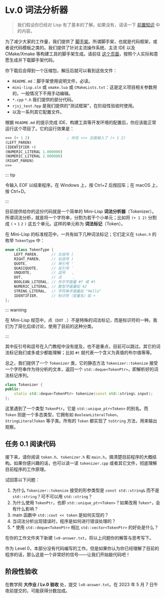 # Lv.0 词法分析器

> 我们假设你已经对 Lisp 有了基本的了解。如果没有，请读一下 [前置知识](../preface/prerequisites) 中的内容。

为了减少大家的工作量，我们提供了 [脚手架](https://pku-software.github.io/create-mini-lisp)。所谓脚手架，也就是代码框架，或者说代码模板之类的。我们提供了针对主流操作系统、主流 IDE 以及 CMake/Xmake 等构建工具的脚手架生成。请前往 [这个页面](https://pku-software.github.io/create-mini-lisp)，按照个人实际和意愿生成并下载脚手架代码。

你下载后会得到一个压缩包，解压后就可以看到这些文件：
- `README.md`：脚手架使用说明文件，必读。
- `mini-lisp.sln` 或 `xmake.lua` 或 `CMakeLists.txt`：这是定义项目相关参数用的，一般情况下不用手动编辑。
- `*.cpp` `*.h` 我们提供的部分代码。
- `rjsj_test.hpp` 是我们提供的“测试框架”，在阶段性验收时使用。
- 以及一系列其它配置文件。

根据 `README.md` 的提示完成 IDE、构建工具等开发环境的配置后，你应该能正常运行这个项目了。它的运行效果是：

```scheme
>>> (+ 1 2)                 ; 你在 >>> 后面输入了 (+ 1 2)
(LEFT_PAREN)
(IDENTIFIER +)
(NUMERIC_LITERAL 1.000000)
(NUMERIC_LITERAL 2.000000)
(RIGHT_PAREN)
>>> 
```

::: tip

令输入 EOF 以结束程序。在 Windows 上，按 Ctrl+Z 后按回车；在 macOS 上，按 Ctrl+D。

:::

目前提供给你的这份代码就是一个简单的 Mini-Lisp **词法分析器**（Tokenizer）。所谓词法分析，就是将一个字符串，分割为若干个小单元；比如将 `(+ 1 2)` 分割成 `(` `+` `1` `2` `)` 这五个单元。这样的单元称为 **词法标记**（Token）。

在 Mini-Lisp 的标准规范中，一共有如下几种词法标记；它们定义在 `token.h` 的枚举 `TokenType` 中：

```cpp
enum class TokenType {
    LEFT_PAREN,      // 左括号 (
    RIGHT_PAREN,     // 右括号 )
    QUOTE,           // 单引号 '
    QUASIQUOTE,      // 反引号 `
    UNQUOTE,         // 逗号   ,
    DOT,             // 点     .
    BOOLEAN_LITERAL, // 布尔字面量 #f 或 #t
    NUMERIC_LITERAL, // 数型字面量如 42
    STRING_LITERAL,  // 字符串字面量如 "Hello"
    IDENTIFIER,      // 标识符（变量名）如 +
};
```

::: warning

在 Mini-Lisp 规范中，点（`DOT` `.`）不是特殊的词法标记，而是标识符的一种。我们为了简化后续讨论，使用了目前的这种分类。

:::

其中反引号和逗号在入门教程中没有提及，也不是重点，目前可以跳过。其它的词法标记我们或多或少都能理解；比如 `#t` 就代表一个含义为真值的布尔值等等。

总之，我们提供了一个 `Tokenizer` 类，它的静态方法 `Tokenizer::tokenize` 接受一个字符串作为待分析的文本，返回一个 `std::deque<TokenPtr>`，即解析好的词法标记序列。

```cpp
class Tokenizer {
public:
    static std::deque<TokenPtr> tokenize(const std::string& input);
};
```

这里遇到了一个类型 `TokenPtr`。它是 `std::unique_ptr<Token>` 的别名。而 `Token` 则是一个多态类型，它拥有如 `BooleanLiteralToken`、`StringLiteralToken` 等子类。所有的 `Token` 都实现了 `toString` 方法，用来输出观察。

## 任务 0.1 阅读代码

接下来，请你阅读 `token.h`、`tokenizer.h` 和 `main.h`，搞清楚目前程序的大概结构。如果你感兴趣的话，也可以读一读 `tokenizer.cpp` 或者其它文件，彻底理解目前程序的工作原理。

试回答以下问题：
1. 为什么 `Tokenizer::tokenize` 接受的形参类型是 `const std::string&` 而不是 `std::string`？可不可以用 `std::string`？
2. 为什么使用 `TokenPtr`，也即 `std::unique_ptr<Token>`？如果改用 `Token*`，会有什么影响？
3. main 函数中 `std::cout << token` 是如何实现的？
4. 当词法分析出现错误时，程序是如何进行错误处理的？
5. \* 使用 `std::deque<TokenPtr>` 相比 `std::vector<TokenPtr>` 的好处是什么？

在你的工作文件夹下新建 `lv0-answer.txt`，将以上问题你的解答与思考写下。

作为 Level 0，本部分没有代码编写的工作。但是如果你认为你已经理解了目前的程序的话，那么这是一个非常好的信号——让我们开始敲代码吧！

## 阶段性验收

在教学网 **大作业 / Lv.0 验收** 处，提交 `lv0-answer.txt`。在 2023 年 5 月 7 日午夜前提交的，可能获得分数加成。
